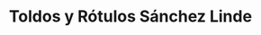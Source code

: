 ---
title: "Toldos y Rótulos Sánchez Linde"
url: /puertollano/toldos-y-rotulos-sanchez-linde/
shop: Allgemein
---